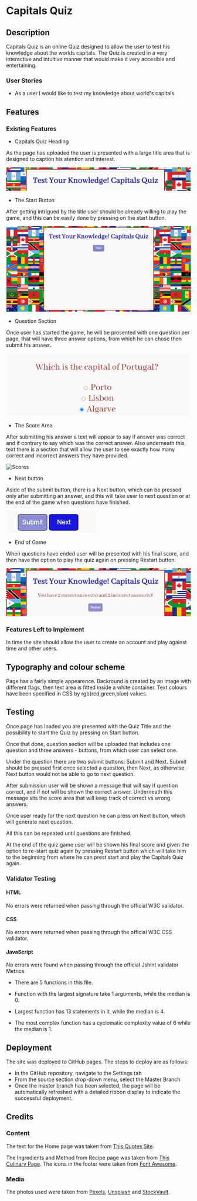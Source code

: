 # Capitals Quiz
## Description 
Capitals Quiz is an online Quiz designed to allow the user to test his knowledge about the worlds capitals. The Quiz is created in a very interactive and intuitive manner that would make it very accesible and entertaining. 
### User Stories
  * As a user I would like to test my knowledge about world's capitals

## Features
### Existing Features
  * Capitals Quiz Heading 

As the page has uploaded the user is presented with a large title area that is designed to caption his atention and interest.

![Title](doc/screenshots/title.png)

  * The Start Button

After getting intrigued by the title user should be already willing to play the game, and this can be easily done by pressing on the start button. 

![Start](doc/screenshots/Start.png)

  * Question Section

Once user has started the game, he will be presented with one question per page, that will have three answer options, from which he can chose then submit his answer. 

![Question](doc/screenshots/question.png)

  * The Score Area

After submitting his answer a text will appear to say if answer was correct and if contrary to say which was the correct answer. Also underneath this text there is a section that will allow the user to see exactly how many correct and incorrect answers they have provided.

![Scores](doc/screenshots/scorearea.png)

  * Next button

Aside of the submit button, there is a Next button, which can be pressed only after submitting an answer, and this will take user to next question or at the end of the game when questions have finished. 

![Buttons](doc/screenshots/buttons.png)

  * End of Game

When questions have ended user will be presented with his final score, and then have the option to play the quiz again on pressing Restart button. 

![Final Score](doc/screenshots/finalscore.png)


### Features Left to Implement

In time the site should allow the user to create an account and play against time and other users.

## Typography and colour scheme
Page has a fairly simple appearence. Backround is created by an image with different flags, then text area is fitted inside a white container. Text colours have been specified in CSS by rgb(red,green,blue) values. 
 
## Testing
Once page has loaded you are presented with the Quiz Title and the possibility to start the Quiz by pressing on Start button. 

Once that done, question section will be uploaded that includes one question and three answers - buttons, from which user can select one. 

Under the question there are two submit buttons: Submit and Next. Submit should be pressed first once selected a question, then Next, as otherwise Next button would not be able to go to next question. 

After submission user will be shown a message that will say if question correct, and if not will be shown the correct answer. Underneath this message sits the score area that will keep track of correct vs wrong answers. 

Once user ready for the next question he can press on Next button, which will generate next question. 

All this can be repeated until questions are finished. 

At the end of the quiz game user will be shown his final score and given the option to re-start quiz again by pressing Restart button which will take him to the beginning from where he can prest start and play the Capitals Quiz again.


### Validator Testing
#### HTML

No errors were returned when passing through the official W3C validator.

#### CSS

No errors were returned when passing through the official W3C CSS validator.

#### JavaScript

No errors were found when passing through the official Jshint validator
Metrics
* There are 5 functions in this file.

* Function with the largest signature take 1 arguments, while the median is 0.

* Largest function has 13 statements in it, while the median is 4.

* The most complex function has a cyclomatic complexity value of 6 while the median is 1.

## Deployment
The site was deployed to GitHub pages. The steps to deploy are as follows:
  * In the GitHub repository, navigate to the Settings tab
  * From the source section drop-down menu, select the Master Branch
  * Once the master branch has been selected, the page will be automatically refreshed with a detailed ribbon display to indicate the successful deployment.

## Credits
### Content
The text for the Home page was taken from [This Quotes Site](https://www.scarymommy.com/cake-quotes).

The Ingredients and Method from Recipe page was taken from [This Culinary Page](https://www.inspiredtaste.net/24593/essential-pancake-recipe/).
The icons in the footer were taken from [Font Awesome](https://fontawesome.com/).
### Media
The photos used were taken from [Pexels](https://www.pexels.com/ro-ro/), [Unsplash](https://unsplash.com/) and [StockVault](https://www.stockvault.net/).

